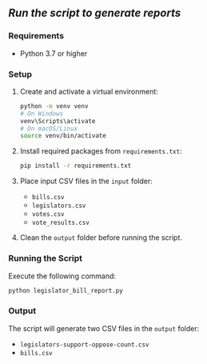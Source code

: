 ## *Run the script to generate reports*

### Requirements
- Python 3.7 or higher

### Setup

1. Create and activate a virtual environment:
   ```bash
   python -m venv venv
   # On Windows
   venv\Scripts\activate
   # On macOS/Linux
   source venv/bin/activate
   ```

2. Install required packages from `requirements.txt`:
   ```bash
   pip install -r requirements.txt
   ```

3. Place input CSV files in the `input` folder:
   - `bills.csv`
   - `legislators.csv`
   - `votes.csv`
   - `vote_results.csv`

4. Clean the `output` folder before running the script.

### Running the Script
Execute the following command:
```bash
python legislator_bill_report.py
```

### Output
The script will generate two CSV files in the `output` folder:
- `legislators-support-oppose-count.csv`
- `bills.csv`
